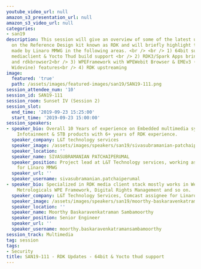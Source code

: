 ```yaml
---
youtube_video_url: null
amazon_s3_presentation_url: null
amazon_s3_video_url: null
categories:
- san19
description: This session will give an overview of some of the latest updates happening
  on the Reference Design kit known as RDK and will briefly highlight the contributions
  made by Linaro MMWG in the following areas. <br /> <br /> 1) 64bit support for RDKV
  mediaclient & Yocto Thud build support <br /> 2) RDK3/Spark Apps bringup like rdkmediaplayer
  and rdkbrowser2<br /> 3) WPEFramework with WPEWebit Browser & EMEv3 (Playready &
  Widevine) features<br /> 4) RDK upstreaming
image:
  featured: 'true'
  path: /assets/images/featured-images/san19/SAN19-111.png
session_attendee_num: '10'
session_id: SAN19-111
session_room: Sunset IV (Session 2)
session_slot:
  end_time: '2019-09-23 15:25:00'
  start_time: '2019-09-23 15:00:00'
session_speakers:
- speaker_bio: Overall 10 Years of experience on Embedded multimedia systems like
    Infotainment & STB products with 6+ years of RDK experience.
  speaker_company: L&T technology services
  speaker_image: /assets/images/speakers/san19/sivasubramanian-patchaiperumal.jpg
  speaker_location: ''
  speaker_name: SIVASUBRAMANIAN PATCHAIPERUMAL
  speaker_position: Project lead at L&T Technology services, working as Comcast assignee
    for Linaro MMWG
  speaker_url: ''
  speaker_username: sivasubramanian.patchaiperumal
- speaker_bio: Specialized in RDK media client stack mostly works in Westeros Compositor,
    Metrologicals WPE Framework, Digital Rights Management and so on.
  speaker_company: L&T Technology Services, Comcast assignee for Linaro
  speaker_image: /assets/images/speakers/san19/moorthy-baskaravenkatraman-sambamoorthy.jpg
  speaker_location: ''
  speaker_name: Moorthy Baskaravenkatraman Sambamoorthy
  speaker_position: Senior Engineer
  speaker_url: ''
  speaker_username: moorthy.baskaravenkatramansambamoorthy
session_track: Multimedia
tag: session
tags:
- Security
title: SAN19-111 - RDK Updates - 64bit & Yocto thud support
---
```

